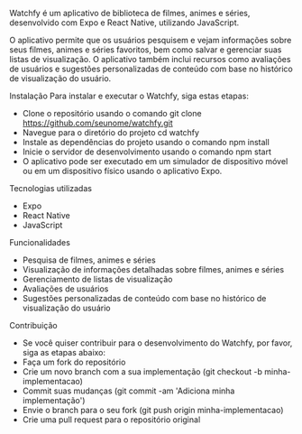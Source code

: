 Watchfy é um aplicativo de biblioteca de filmes, animes e séries, desenvolvido com Expo e React Native, utilizando JavaScript.

O aplicativo permite que os usuários pesquisem e vejam informações sobre seus filmes, animes e séries favoritos, bem como salvar e gerenciar suas listas de visualização. O aplicativo também inclui recursos como avaliações de usuários e sugestões personalizadas de conteúdo com base no histórico de visualização do usuário.

Instalação
Para instalar e executar o Watchfy, siga estas etapas:
- Clone o repositório usando o comando git clone https://github.com/seunome/watchfy.git
- Navegue para o diretório do projeto cd watchfy
- Instale as dependências do projeto usando o comando npm install
- Inicie o servidor de desenvolvimento usando o comando npm start
- O aplicativo pode ser executado em um simulador de dispositivo móvel ou em um dispositivo físico usando o aplicativo Expo.

Tecnologias utilizadas
- Expo
- React Native
- JavaScript

Funcionalidades
- Pesquisa de filmes, animes e séries
- Visualização de informações detalhadas sobre filmes, animes e séries
- Gerenciamento de listas de visualização
- Avaliações de usuários
- Sugestões personalizadas de conteúdo com base no histórico de visualização do usuário

Contribuição
- Se você quiser contribuir para o desenvolvimento do Watchfy, por favor, siga as etapas abaixo:
- Faça um fork do repositório
- Crie um novo branch com a sua implementação (git checkout -b minha-implementacao)
- Commit suas mudanças (git commit -am 'Adiciona minha implementação')
- Envie o branch para o seu fork (git push origin minha-implementacao)
- Crie uma pull request para o repositório original